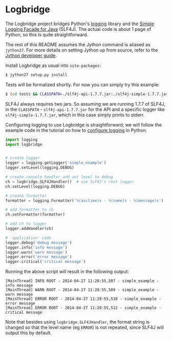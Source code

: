 Logbridge
=========

The Logbridge project bridges Python's [logging][] library and the
[Simple Logging Facade for Java][SLF4J] (SLF4J). The actual code is
about 1 page of Python, so this is quite straightforward.

The rest of this README assumes the Jython command is aliased as
`jython27`. For more details on setting Jython up from source, refer
to the [Jython developer guide][].

Install Logbridge as usual into `site-packages`:

````bash
$ jython27 setup.py install
````

Tests will be formalized shortly. For now you can simply try this
example:

````bash
$ (cd tests && CLASSPATH=./slf4j-api-1.7.7.jar:./slf4j-simple-1.7.7.jar jython27 test_logbridge.py)
````

SLF4J always requires two jars. So assuming we are running 1.7.7 of
SLF4J, in the `CLASSPATH` - `slf4j-api-1.7.7.jar` for the API and a
specific logger like `slf4j-simple-1.7.7.jar`, which in this case
simply prints to stderr.

Configuring logging to use Logbridge is straightforward; we will
follow the example code in the tutorial on how to [configure
logging][] in Python.

```python
import logging
import logbridge


# create logger
logger = logging.getLogger('simple_example')
logger.setLevel(logging.DEBUG)

# create console handler and set level to debug
ch = logbridge.SLF4JHandler()  # use SLF4J's root logger
ch.setLevel(logging.DEBUG)

# create formatter
formatter = logging.Formatter('%(asctime)s - %(name)s - %(message)s')

# add formatter to ch
ch.setFormatter(formatter)

# add ch to logger
logger.addHandler(ch)

# 'application' code
logger.debug('debug message')
logger.info('info message')
logger.warn('warn message')
logger.error('error message')
logger.critical('critical message')
````

Running the above script will result in the following output:

````
[MainThread] INFO ROOT - 2014-04-27 11:28:55,507 - simple_example - info message
[MainThread] WARN ROOT - 2014-04-27 11:28:55,509 - simple_example - warn message
[MainThread] ERROR ROOT - 2014-04-27 11:28:55,510 - simple_example - error message
[MainThread] ERROR ROOT - 2014-04-27 11:28:55,512 - simple_example - critical message
````

Note that besides using `logbridge.SLF4JHandler`, the format string is
changed so that the level name (eg `ERROR`) is not repeated, since
SLF4J will output this by default.


<!-- references -->

[configure logging]: https://docs.python.org/2/howto/logging.html#configuring-logging
[Jython developer guide]: https://wiki.python.org/jython/JythonDeveloperGuide
[logging]: https://docs.python.org/2/library/logging.html
[SLF4J]: http://www.slf4j.org/
